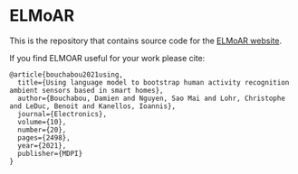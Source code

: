 # ELMoAR

This is the repository that contains source code for the [ELMoAR website](https://dbouchabou.github.io/ELMoAR/).

If you find ELMOAR useful for your work please cite:
```
@article{bouchabou2021using,
  title={Using language model to bootstrap human activity recognition ambient sensors based in smart homes},
  author={Bouchabou, Damien and Nguyen, Sao Mai and Lohr, Christophe and LeDuc, Benoit and Kanellos, Ioannis},
  journal={Electronics},
  volume={10},
  number={20},
  pages={2498},
  year={2021},
  publisher={MDPI}
}
```

